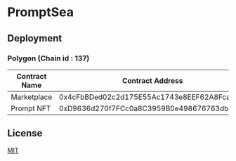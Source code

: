# PromptSea


## Deployment

### Polygon (Chain id : 137) 

Contract Name | Contract Address 
--- | --- 
Marketplace | 0x4cFbBDed02c2d175E55Ac1743e8EEF62A8Fca6cB
Prompt NFT | 0xD9636d270f7FCc0a8C3959B0e498676763db57eb

## License

[MIT](./LICENSE)
